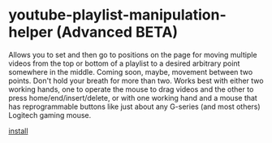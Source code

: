 # youtube-playlist-manipulation-helper (Advanced BETA)
Allows you to set and then go to positions on the page for moving multiple videos from the top or bottom of a playlist to a desired arbitrary point somewhere in the middle. Coming soon, maybe, movement between two points. Don't hold your breath for more than two. Works best with either two working hands, one to operate the mouse to drag videos and the other to press home/end/insert/delete, or with one working hand and a mouse that has reprogrammable buttons like just about any G-series (and most others) Logitech gaming mouse.

[install](https://github.com/mattman00000/youtube-playlist-manipulation-helper/raw/advanced/youtube_playlist_manipulation_helper.user.js)
